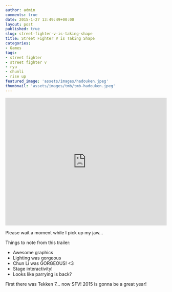 ```yaml
---
author: admin
comments: true
date: 2015-1-27 13:49:49+00:00
layout: post
published: true
slug: street-fighter-v-is-taking-shape
title: Street Fighter V is Taking Shape
categories:
- Games
tags:
- street fighter
- street fighter v
- ryu
- chunli
- rise up
featured_image: 'assets/images/hadouken.jpeg'
thumbnail: 'assets/images/tmb/tmb-hadouken.jpeg'
---
```


<iframe width="100%" height="400" src="https://www.youtube.com/embed/kKX6_dXTwXE" frameborder="0" allowfullscreen></iframe>

Please wait a moment while I pick up my jaw...

Things to note from this trailer:

- Awesome graphics 
- Lighting was gorgeous
- Chun Li was GORGEOUS! <3
- Stage interactivity! 
- Looks like parrying is back? 


First there was Tekken 7... now SFV! 2015 is gonna be a great year!